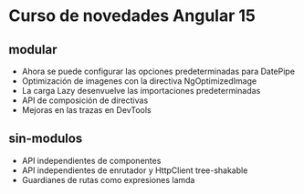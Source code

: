 # Curso de novedades Angular 15

## modular

- Ahora se puede configurar las opciones predeterminadas para DatePipe
- Optimización de imagenes con la directiva NgOptimizedImage
- La carga Lazy desenvuelve las importaciones predeterminadas
- API de composición de directivas
- Mejoras en las trazas en DevTools

## sin-modulos

- API independientes de componentes
- API independientes de enrutador y HttpClient tree-shakable
- Guardianes de rutas como expresiones lamda

